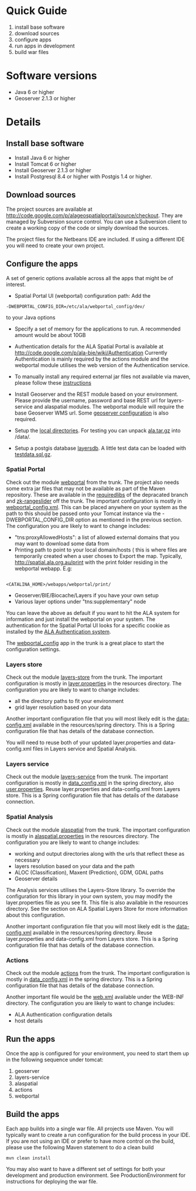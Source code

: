 # Quick Guide
  1. install base software
  1. download sources
  1. configure apps
  1. run apps in development
  1. build war files

# Software versions
  * Java 6 or higher
  * Geoserver 2.1.3 or higher

# Details
## Install base software
  * Install Java 6 or higher
  * Install Tomcat 6 or higher
  * Install Geoserver 2.1.3 or higher
  * Install Postgresql 8.4 or higher with Postgis 1.4 or higher.

## Download sources
The project sources are available at http://code.google.com/p/alageospatialportal/source/checkout. They are managed by Subversion source control. You can use a Subversion client to create a working copy of the code or simply download the sources.

The project files for the Netbeans IDE are included. If using a different IDE you will need to create your own project.

## Configure the apps
A set of generic options available across all the apps that might be of interest.
  * Spatial Portal UI (webportal) configuration path: Add the
```
-DWEBPORTAL_CONFIG_DIR=/etc/ala/webportal_config/dev/ 
```
to your Java options

  * Specify a set of memory for the applications to run. A recommended amount would be about 10GB

  * Authentication details for the ALA Spatial Portal is available at http://code.google.com/p/ala-bie/wiki/Authentication Currently Authentication is mainly required by the actions module and the webportal module utilises the web version of the Authentication service.

  * To manually install any required external jar files not available via maven, please follow these [instructions](http://maven.apache.org/guides/mini/guide-3rd-party-jars-local.html)

  * Install Geoserver and the REST module based on your environment. Please provide the username, password and base REST url for layers-service and alaspatial modules. The webportal module will require the base Geoserver WMS url. Some [geoserver configuration](wiki/SystemDocumentationGeoserver) is also required.

  * Setup the [local directories](wiki/SystemDocumentationLocalFiles).  For testing you can unpack [ala.tar.gz](http://alageospatialportal.googlecode.com/svn/trunk/database/ala.tar.gz) into /data/.

  * Setup a postgis database [layersdb](wiki/SystemDocumentationLayersDB).  A little test data can be loaded with [testdata.sql.gz](http://alageospatialportal.googlecode.com/svn/trunk/database/testdata.sql.gz).

### Spatial Portal

Check out the module [webportal](http://code.google.com/p/alageospatialportal/source/browse/#svn%2Ftrunk%2Fwebportal) from the trunk. The project also needs some extra jar files that may not be available as part of the Maven repository. These are available in the [requiredlibs](http://code.google.com/p/alageospatialportal/source/browse/#svn%2Fdeprecated%2Frequiredlibs) of the depracated branch and [zk-rangeslider](http://code.google.com/p/alageospatialportal/source/browse/#svn%2Ftrunk%2Fzk-rangeslider) off the trunk.
The important configuration is mostly in [webportal\_config.xml](http://code.google.com/p/alageospatialportal/source/browse/trunk/webportal_config/dev/webportal_config.xml). This can be placed anywhere on your system as the path to this should be passed onto your Tomcat instance via the -DWEBPORTAL\_CONFIG\_DIR option as mentioned in the previous section. The configuration you are likely to want to change includes:
  * "tns:proxyAllowedHosts": a list of allowed external domains that you may want to download some data from
  * Printing path to point to your local domain/hosts ( this is where files are temporarily created when a user choses to Export the map. Typically, http://spatial.ala.org.au/print with the print folder residing in the webportal webapp. E.g:

```

<CATALINA_HOME>/webapps/webportal/print/

```

  * Geoserver/BIE/Biocache/Layers if you have your own setup
  * Various layer options under "tns:supplementary" node

You can leave the above as default if you want to hit the ALA system for information and just install the webportal on your system. The authentication for the Spatial Portal UI looks for a specific cookie as installed by the [ALA Authentication system](https://auth.ala.org.au/).

The [webportal\_config](http://code.google.com/p/alageospatialportal/source/browse/trunk/webportal_config) app in the trunk is a great place to start the configuration settings.

### Layers store
Check out the module [layers-store](http://code.google.com/p/alageospatialportal/source/browse/#svn%2Ftrunk%2Flayers-store) from the trunk.
The important configuration is mostly in [layer.properties](http://code.google.com/p/alageospatialportal/source/browse/trunk/layers-store/src/main/resources/layer.properties) in the resources directory. The configuration you are likely to want to change includes:
  * all the directory paths to fit your environment
  * grid layer resolution based on your data

Another important configuration file that you will most likely edit is the [data-config.xml](http://code.google.com/p/alageospatialportal/source/browse/trunk/layers-store/src/main/resources/spring/data-config.xml) available in the resources/spring directory. This is a Spring configuration file that has details of the database connection.

You will need to reuse both of your updated layer.properties and data-config.xml files in Layers service and Spatial Analysis.

### Layers service
Check out the module [layers-service](http://code.google.com/p/alageospatialportal/source/browse/#svn%2Ftrunk%2Flayers-service) from the trunk.
The important configuration is mostly in [data\_config.xml](http://code.google.com/p/alageospatialportal/source/browse/trunk/layers-service/src/main/webapp/WEB-INF/spring/data-config.xml) in the spring directory, also [user.properties](http://alageospatialportal.googlecode.com/svn/trunk/layers-service/src/main/resources/user.properties). Reuse layer.properties and data-config.xml from Layers store.  This is a Spring configuration file that has details of the database connection.

### Spatial Analysis
Check out the module [alaspatial](http://code.google.com/p/alageospatialportal/source/browse/#svn%2Ftrunk%2Falaspatial) from the trunk.
The important configuration is mostly in [alaspatial.properties](http://code.google.com/p/alageospatialportal/source/browse/trunk/alaspatial/src/main/resources/alaspatial.properties) in the resources directory. The configuration you are likely to want to change includes:
  * working and output directories along with the urls that reflect these as necessary
  * layers resolution based on your data and the path
  * ALOC (Classification), Maxent (Prediction), GDM, GDAL paths
  * Geoserver details

The Analysis services utilises the Layers-Store library. To override the configuration for this library in your own system, you may modify the layer.properties file as you see fit. This file is also available in the resources directory. See the section on ALA Spatial Layers Store for more information about this configuration.

Another important configuration file that you will most likely edit is the [data-config.xml](http://code.google.com/p/alageospatialportal/source/browse/trunk/alaspatial/src/main/resources/spring/data-config.xml) available in the resources/spring directory. Reuse layer.properties and data-config.xml from Layers store.  This is a Spring configuration file that has details of the database connection.



### Actions
Check out the module [actions](http://code.google.com/p/alageospatialportal/source/browse/#svn%2Ftrunk%2Factions) from the trunk.
The important configuration is mostly in [data\_config.xml](http://code.google.com/p/alageospatialportal/source/browse/trunk/actions/src/main/webapp/WEB-INF/spring/data-config.xml) in the spring directory. This is a Spring configuration file that has details of the database connection.

Another important file would be the [web.xml](http://code.google.com/p/alageospatialportal/source/browse/trunk/actions/src/main/webapp/WEB-INF/web.xml) available under the WEB-INF directory. The configuration you are likely to want to change includes:
  * ALA Authentication configuration details
  * host details


## Run the apps
Once the app is configured for your environment, you need to start them up in the following sequence under tomcat:
  1. geoserver
  1. layers-service
  1. alaspatial
  1. actions
  1. webportal


## Build the apps
Each app builds into a single war file. All projects use Maven. You will typically want to create a run configuration for the build process in your IDE. If you are not using an IDE or prefer to have more control on the build, please use the following Maven statement to do a clean build

```
mvn clean install
```

You may also want to have a different set of settings for both your development and production environment. See ProductionEnvironment for instructions for deploying the war file.